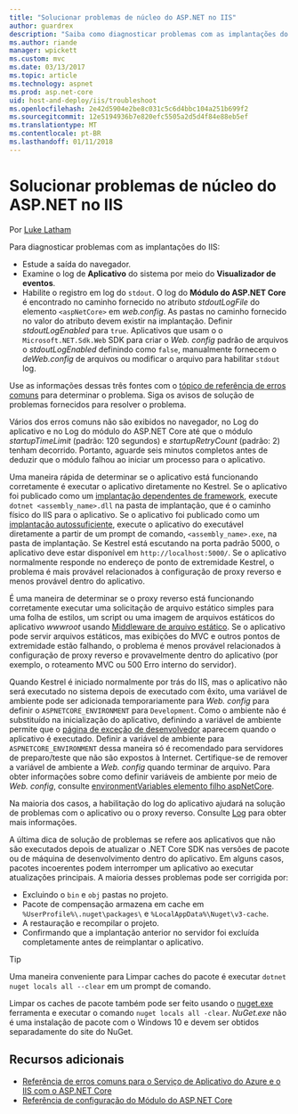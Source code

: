 ```yaml
---
title: "Solucionar problemas de núcleo do ASP.NET no IIS"
author: guardrex
description: "Saiba como diagnosticar problemas com as implantações do IIS de aplicativos do ASP.NET Core."
ms.author: riande
manager: wpickett
ms.custom: mvc
ms.date: 03/13/2017
ms.topic: article
ms.technology: aspnet
ms.prod: asp.net-core
uid: host-and-deploy/iis/troubleshoot
ms.openlocfilehash: 2e42d5904e2be8c031c5c6d4bbc104a251b699f2
ms.sourcegitcommit: 12e5194936b7e820efc5505a2d5d4f84e88eb5ef
ms.translationtype: MT
ms.contentlocale: pt-BR
ms.lasthandoff: 01/11/2018
---
```

# <a name="troubleshoot-aspnet-core-on-iis"></a>Solucionar problemas de núcleo do ASP.NET no IIS

Por [Luke Latham](https://github.com/guardrex)

Para diagnosticar problemas com as implantações do IIS:

* Estude a saída do navegador.
* Examine o log de **Aplicativo** do sistema por meio do **Visualizador de eventos**.
* Habilite o registro em log do `stdout`. O log do **Módulo do ASP.NET Core** é encontrado no caminho fornecido no atributo *stdoutLogFile* do elemento `<aspNetCore>` em *web.config*. As pastas no caminho fornecido no valor do atributo devem existir na implantação. Definir *stdoutLogEnabled* para `true`. Aplicativos que usam o o `Microsoft.NET.Sdk.Web` SDK para criar o *Web. config* padrão de arquivos o *stdoutLogEnabled* definindo como `false`, manualmente fornecem o *deWeb.config* de arquivos ou modificar o arquivo para habilitar `stdout` log.

Use as informações dessas três fontes com o [tópico de referência de erros comuns](xref:host-and-deploy/azure-iis-errors-reference) para determinar o problema. Siga os avisos de solução de problemas fornecidos para resolver o problema.

Vários dos erros comuns não são exibidos no navegador, no Log do aplicativo e no Log do módulo do ASP.NET Core até que o módulo *startupTimeLimit* (padrão: 120 segundos) e *startupRetryCount* (padrão: 2) tenham decorrido. Portanto, aguarde seis minutos completos antes de deduzir que o módulo falhou ao iniciar um processo para o aplicativo.

Uma maneira rápida de determinar se o aplicativo está funcionando corretamente é executar o aplicativo diretamente no Kestrel. Se o aplicativo foi publicado como um [implantação dependentes de framework](/dotnet/core/deploying/#framework-dependent-deployments-fdd), execute `dotnet <assembly_name>.dll` na pasta de implantação, que é o caminho físico do IIS para o aplicativo. Se o aplicativo foi publicado como um [implantação autossuficiente](/dotnet/core/deploying/#self-contained-deployments-scd), execute o aplicativo do executável diretamente a partir de um prompt de comando, `<assembly_name>.exe`, na pasta de implantação. Se Kestrel está escutando na porta padrão 5000, o aplicativo deve estar disponível em `http://localhost:5000/`. Se o aplicativo normalmente responde no endereço de ponto de extremidade Kestrel, o problema é mais provável relacionados à configuração de proxy reverso e menos provável dentro do aplicativo.

É uma maneira de determinar se o proxy reverso está funcionando corretamente executar uma solicitação de arquivo estático simples para uma folha de estilos, um script ou uma imagem de arquivos estáticos do aplicativo *wwwroot* usando [Middleware de arquivo estático](xref:fundamentals/static-files). Se o aplicativo pode servir arquivos estáticos, mas exibições do MVC e outros pontos de extremidade estão falhando, o problema é menos provável relacionados à configuração de proxy reverso e provavelmente dentro do aplicativo (por exemplo, o roteamento MVC ou 500 Erro interno do servidor).

Quando Kestrel é iniciado normalmente por trás do IIS, mas o aplicativo não será executado no sistema depois de executado com êxito, uma variável de ambiente pode ser adicionada temporariamente para *Web. config* para definir o `ASPNETCORE_ENVIRONMENT` para `Development`. Como o ambiente não é substituído na inicialização do aplicativo, definindo a variável de ambiente permite que o [página de exceção de desenvolvedor](xref:fundamentals/error-handling) aparecem quando o aplicativo é executado. Definir a variável de ambiente para `ASPNETCORE_ENVIRONMENT` dessa maneira só é recomendado para servidores de preparo/teste que não são expostos à Internet. Certifique-se de remover a variável de ambiente a *Web. config* quando terminar de arquivo. Para obter informações sobre como definir variáveis de ambiente por meio de *Web. config*, consulte [environmentVariables elemento filho aspNetCore](xref:host-and-deploy/aspnet-core-module#setting-environment-variables).

Na maioria dos casos, a habilitação do log do aplicativo ajudará na solução de problemas com o aplicativo ou o proxy reverso. Consulte [Log](xref:fundamentals/logging/index) para obter mais informações.

A última dica de solução de problemas se refere aos aplicativos que não são executados depois de atualizar o .NET Core SDK nas versões de pacote ou de máquina de desenvolvimento dentro do aplicativo. Em alguns casos, pacotes incoerentes podem interromper um aplicativo ao executar atualizações principais. A maioria desses problemas pode ser corrigida por:

* Excluindo o `bin` e `obj` pastas no projeto.
* Pacote de compensação armazena em cache em `%UserProfile%\.nuget\packages\` e `%LocalAppData%\Nuget\v3-cache`.
* A restauração e recompilar o projeto.
* Confirmando que a implantação anterior no servidor foi excluída completamente antes de reimplantar o aplicativo.

> [!TIP]
> Uma maneira conveniente para Limpar caches do pacote é executar `dotnet nuget locals all --clear` em um prompt de comando.
> 
> Limpar os caches de pacote também pode ser feito usando o [nuget.exe](https://www.nuget.org/downloads) ferramenta e executar o comando `nuget locals all -clear`. *NuGet.exe* não é uma instalação de pacote com o Windows 10 e devem ser obtidos separadamente do site do NuGet.
<!--
> [!TIP]
> A convenient way to clear package caches is to:
>
> * Obtain the *NuGet.exe* tool from [NuGet.org](https://www.nuget.org/).
> * Add the path to *NuGet.exe* to the system PATH.
> * Execute `nuget locals all -clear` from a command prompt.
>
> Alternatively, execute `dotnet nuget locals all --clear` from a command prompt without obtaining *NuGet.exe*. -->

## <a name="additional-resources"></a>Recursos adicionais

* [Referência de erros comuns para o Serviço de Aplicativo do Azure e o IIS com o ASP.NET Core](xref:host-and-deploy/azure-iis-errors-reference)
* [Referência de configuração do Módulo do ASP.NET Core](xref:host-and-deploy/aspnet-core-module)
